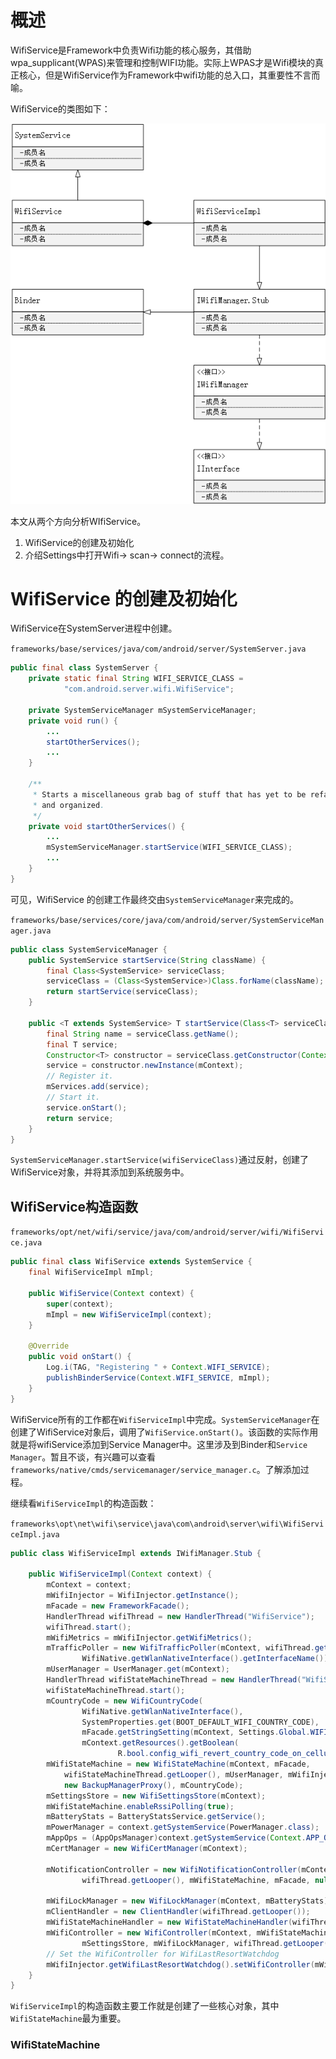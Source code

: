 # 概述

WifiService是Framework中负责Wifi功能的核心服务，其借助wpa_supplicant(WPAS)来管理和控制WIFI功能。实际上WPAS才是Wifi模块的真正核心，但是WifiService作为Framework中wifi功能的总入口，其重要性不言而喻。



WifiService的类图如下：

![1576667020269](images/1576667020269.png)



本文从两个方向分析WIfiService。

1. WifiService的创建及初始化
2. 介绍Settings中打开Wifi-> scan-> connect的流程。

# WifiService 的创建及初始化

WifiService在SystemServer进程中创建。

`frameworks/base/services/java/com/android/server/SystemServer.java`

```java
public final class SystemServer {
    private static final String WIFI_SERVICE_CLASS =
            "com.android.server.wifi.WifiService";
    
    private SystemServiceManager mSystemServiceManager;
	private void run() {
    	...
        startOtherServices(); 
        ...
    }
    
    /**
     * Starts a miscellaneous grab bag of stuff that has yet to be refactored
     * and organized.
     */
    private void startOtherServices() {
    	...
        mSystemServiceManager.startService(WIFI_SERVICE_CLASS);
        ... 
    }
}
```

可见，WifiService 的创建工作最终交由`SystemServiceManager`来完成的。

`frameworks/base/services/core/java/com/android/server/SystemServiceManager.java`

```java
public class SystemServiceManager {
	public SystemService startService(String className) {
        final Class<SystemService> serviceClass;
        serviceClass = (Class<SystemService>)Class.forName(className);
        return startService(serviceClass);
    }
    
    public <T extends SystemService> T startService(Class<T> serviceClass) {
		final String name = serviceClass.getName();
        final T service;
        Constructor<T> constructor = serviceClass.getConstructor(Context.class);
        service = constructor.newInstance(mContext);
        // Register it.
        mServices.add(service);
        // Start it.
        service.onStart();
        return service;
    }
}
```

`SystemServiceManager.startService(wifiServiceClass)`通过反射，创建了WifiService对象，并将其添加到系统服务中。



## WifiService构造函数

`frameworks/opt/net/wifi/service/java/com/android/server/wifi/WifiService.java`

```java
public final class WifiService extends SystemService {
    final WifiServiceImpl mImpl;

    public WifiService(Context context) {
        super(context);
        mImpl = new WifiServiceImpl(context);
    }
    
    @Override
    public void onStart() {
        Log.i(TAG, "Registering " + Context.WIFI_SERVICE);
        publishBinderService(Context.WIFI_SERVICE, mImpl);
    }
}
```

WifiService所有的工作都在`WifiServiceImpl`中完成。`SystemServiceManager`在创建了WifiService对象后，调用了`WifiService.onStart()`。该函数的实际作用就是将wifiService添加到Service  Manager中。这里涉及到Binder和`Service Manager`。暂且不谈，有兴趣可以查看`frameworks/native/cmds/servicemanager/service_manager.c`。了解添加过程。

继续看`WifiServiceImpl`的构造函数：

`frameworks\opt\net\wifi\service\java\com\android\server\wifi\WifiServiceImpl.java`

```java
public class WifiServiceImpl extends IWifiManager.Stub {

    public WifiServiceImpl(Context context) {
        mContext = context;
        mWifiInjector = WifiInjector.getInstance();
        mFacade = new FrameworkFacade();
        HandlerThread wifiThread = new HandlerThread("WifiService");
        wifiThread.start();
        mWifiMetrics = mWifiInjector.getWifiMetrics();
        mTrafficPoller = new WifiTrafficPoller(mContext, wifiThread.getLooper(),
                WifiNative.getWlanNativeInterface().getInterfaceName());
        mUserManager = UserManager.get(mContext);
        HandlerThread wifiStateMachineThread = new HandlerThread("WifiStateMachine");
        wifiStateMachineThread.start();
        mCountryCode = new WifiCountryCode(
                WifiNative.getWlanNativeInterface(),
                SystemProperties.get(BOOT_DEFAULT_WIFI_COUNTRY_CODE),
                mFacade.getStringSetting(mContext, Settings.Global.WIFI_COUNTRY_CODE),
                mContext.getResources().getBoolean(
                        R.bool.config_wifi_revert_country_code_on_cellular_loss));
        mWifiStateMachine = new WifiStateMachine(mContext, mFacade,
            wifiStateMachineThread.getLooper(), mUserManager, mWifiInjector,
            new BackupManagerProxy(), mCountryCode);
        mSettingsStore = new WifiSettingsStore(mContext);
        mWifiStateMachine.enableRssiPolling(true);
        mBatteryStats = BatteryStatsService.getService();
        mPowerManager = context.getSystemService(PowerManager.class);
        mAppOps = (AppOpsManager)context.getSystemService(Context.APP_OPS_SERVICE);
        mCertManager = new WifiCertManager(mContext);

        mNotificationController = new WifiNotificationController(mContext,
                wifiThread.getLooper(), mWifiStateMachine, mFacade, null);

        mWifiLockManager = new WifiLockManager(mContext, mBatteryStats);
        mClientHandler = new ClientHandler(wifiThread.getLooper());
        mWifiStateMachineHandler = new WifiStateMachineHandler(wifiThread.getLooper());
        mWifiController = new WifiController(mContext, mWifiStateMachine,
                mSettingsStore, mWifiLockManager, wifiThread.getLooper(), mFacade);
        // Set the WifiController for WifiLastResortWatchdog
        mWifiInjector.getWifiLastResortWatchdog().setWifiController(mWifiController);
    }
}
```



`WifiServiceImpl`的构造函数主要工作就是创建了一些核心对象，其中`WifiStateMachine`最为重要。





### WifiStateMachine

